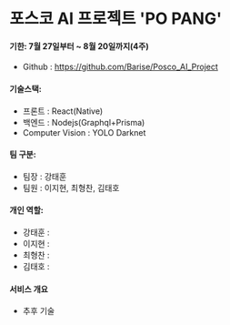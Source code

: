 # 포스코 AI 프로젝트 'PO PANG'

#### 기한: 7월 27일부터 ~ 8월 20일까지(4주)

- Github : https://github.com/Barise/Posco_AI_Project

#### 기술스택:

- 프론트 : React(Native)
- 백엔드 : Nodejs(Graphql+Prisma)
- Computer Vision : YOLO Darknet

#### 팀 구분:

- 팀장 : 강태훈
- 팀원 : 이지현, 최형찬, 김태호

#### 개인 역할:

- 강태훈 :
- 이지현 :
- 최형찬 :
- 김태호 :

#### 서비스 개요

- 추후 기술
